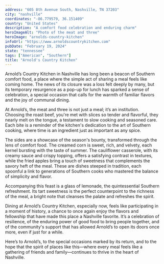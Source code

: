 ```yaml
---
address: "605 8th Avenue South, Nashville, TN 37203"
city: "nashville"
coordinates: "-86.779579, 36.151409"
country: "United States"
description: "A comfort food celebration and enduring charm"
heroImageAlt: "Photo of the meat and three"
heroImage: "arnolds-country-kitchen"
infoUrl: "https://www.arnoldscountrykitchen.com"
pubDate: "February 19, 2024"
state: "tennessee"
tags: ["American", "Southern"]
title: "Arnold's Country Kitchen"
---
```


Arnold’s Country Kitchen in Nashville has long been a beacon of Southern comfort food, a place where the simple act of sharing a meal feels like coming home. The news of its closure was a loss felt deeply by many, but its temporary resurgence as a pop-up for lunch has sparked a sense of celebration, a special occasion that calls for the warmth of familiar flavors and the joy of communal dining.

At Arnold’s, the meat and three is not just a meal; it’s an institution. Choosing the roast beef, you're met with slices so tender and flavorful, they nearly melt on the tongue, a testament to slow cooking and seasoned care. Each bite is a reminder of the kitchen's dedication to the art of Southern cooking, where time is an ingredient just as important as any spice.

The sides are a showcase of the season's bounty, transformed through the lens of comfort food. The creamed corn is sweet, rich, and velvety, each kernel bursting with the taste of summer. The cauliflower casserole, with its creamy sauce and crispy topping, offers a satisfying contrast in textures, while the fried apples bring a touch of sweetness that complements the savory heft of the meal. These are dishes steeped in tradition, each spoonful a link to generations of Southern cooks who mastered the balance of simplicity and flavor.

Accompanying this feast is a glass of lemonade, the quintessential Southern refreshment. Its tart sweetness is the perfect counterpoint to the richness of the meal, a bright note that cleanses the palate and refreshes the spirit.

Dining at Arnold’s Country Kitchen, especially now, feels like participating in a moment of history, a chance to once again enjoy the flavors and fellowship that have made this place a Nashville favorite. It’s a celebration of resilience, of the enduring power of good food to bring people together, and of the community's support that has allowed Arnold’s to open its doors once more, even if just for a while.

Here’s to Arnold’s, to the special occasions marked by its return, and to the hope that the spirit of places like this—where every meal feels like a gathering of friends and family—continues to thrive in the heart of Nashville.
